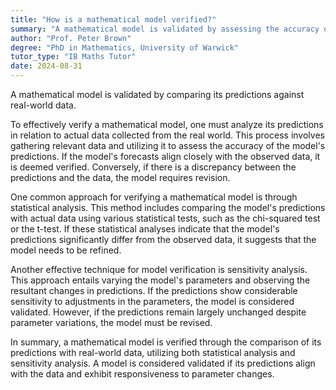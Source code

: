 ```yaml
---
title: "How is a mathematical model verified?"
summary: "A mathematical model is validated by assessing the accuracy of its predictions against actual real-world data, ensuring its reliability and effectiveness in representing the phenomena it aims to describe."
author: "Prof. Peter Brown"
degree: "PhD in Mathematics, University of Warwick"
tutor_type: "IB Maths Tutor"
date: 2024-08-31
---
```


A mathematical model is validated by comparing its predictions against real-world data.

To effectively verify a mathematical model, one must analyze its predictions in relation to actual data collected from the real world. This process involves gathering relevant data and utilizing it to assess the accuracy of the model's predictions. If the model's forecasts align closely with the observed data, it is deemed verified. Conversely, if there is a discrepancy between the predictions and the data, the model requires revision.

One common approach for verifying a mathematical model is through statistical analysis. This method includes comparing the model's predictions with actual data using various statistical tests, such as the chi-squared test or the t-test. If these statistical analyses indicate that the model's predictions significantly differ from the observed data, it suggests that the model needs to be refined.

Another effective technique for model verification is sensitivity analysis. This approach entails varying the model's parameters and observing the resultant changes in predictions. If the predictions show considerable sensitivity to adjustments in the parameters, the model is considered validated. However, if the predictions remain largely unchanged despite parameter variations, the model must be revised.

In summary, a mathematical model is verified through the comparison of its predictions with real-world data, utilizing both statistical analysis and sensitivity analysis. A model is considered validated if its predictions align with the data and exhibit responsiveness to parameter changes.
    